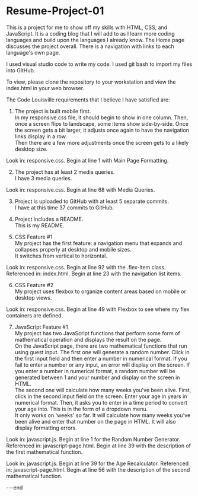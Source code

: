 # Resume-Project-01

This is a project for me to show off my skills with HTML, CSS, and JavaScript. 
It is a coding blog that I will add to as I learn more coding languages and build 
upon the languages I already know. The Home page discusses the project overall. 
There is a navigation with links to each language's own page.

I used visual studio code to write my code. I used git bash to import my files into 
GitHub.

To view, please clone the repository to your workstation and view the index.html in your 
web browser.

The Code Louisville requirements that I believe I have satisfied are:
1. The project is built mobile first. </br>
In my responsive.css file, it should begin to show in one column.
Then, once a screen flips to landscape, some items show side-by-side.
Once the screen gets a bit larger, it adjusts once again to have the navigation links
display in a row. </br>
Then there are a few more adjustments once the screen gets to a likely desktop size.

Look in:  responsive.css. Begin at line 1 with Main Page Formatting.

2. The project has at least 2 media queries. </br>
I have 3 media queries.

Look in:  responsive.css. Begin at line 68 with Media Queries.

3. Project is uploaded to GitHub with at least 5 separate commits. </br>
I have at this time 37 commits to GitHub.

4. Project includes a README. </br>
This is my README.

5. CSS Feature #1 </br>
My project has the first feature:  a navigation menu that expands and collapses properly at desktop and mobile sizes. </br>
It switches from vertical to horizontal.

Look in:  responsive.css. Begin at line 92 with the .flex-item class.
Referenced in:  index.html. Begin at line 23 with the navigation list items.

6. CSS Feature #2 </br>
My project uses flexbox to organize content areas based on mobile or desktop views.

Look in:  responsive.css. Begin at line 49 with Flexbox to see where my flex containers are defined.

7. JavaScript Feature #1 </br>
My project has two JavaScript functions that perform some form of mathematical operation and displays the result on the page. </br>
On the JavaScript page, there are two mathematical functions that run using guest input.
The first one will generate a random number. Click in the first input field and then enter a number in
numerical format. If you fail to enter a number or any input, an error will display on the screen.
If you enter a number in numerical format, a random number will be generated between 1 and your number
and display on the screen in HTML. </br>
The second one will calculate how many weeks you've been alive. First, click in the second input field on the screen.
Enter your age in years in numerical format. Then, it asks you to enter in a time period to convert your age into. This is in the form of a dropdown menu. </br>
It only works on 'weeks' so far. It will calculate how many weeks you've been alive
and enter that number on the page in HTML. It will also display formatting errors.

Look in:  javascript.js. Begin at line 1 for the Random Number Generator.
Referenced in:  javascript-page.html. Begin at line 39 with the description of the first mathematical function.

Look in:  javascript.js. Begin at line 39 for the Age Recalculator.
Referenced in:  javascript-page.html. Begin at line 56 with the description of the second mathematical function.

---end

